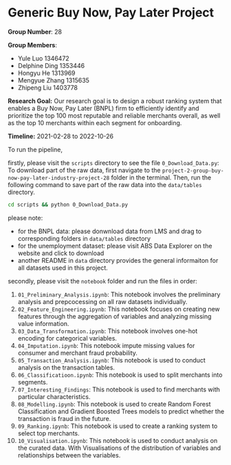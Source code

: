 # Generic Buy Now, Pay Later Project

**Group Number**: 28

**Group Members**:
- Yule Luo 1346472
- Delphine Ding 1353446 
- Hongyu He 1313969 
- Mengyue Zhang 1315635 
- Zhipeng Liu 1403778

**Research Goal:** Our research goal is to design a robust ranking system that enables a Buy Now, Pay Later (BNPL) firm to efficiently identify and prioritize the top 100 most reputable and reliable merchants overall, as well as the top 10 merchants within each segment for onboarding.

**Timeline:** 2021-02-28 to 2022-10-26

To run the pipeline, 

firstly, please visit the `scripts` directory to see the file `0_Download_Data.py`: To download part of the raw data, first navigate to the `project-2-group-buy-now-pay-later-industry-project-28` folder in the terminal. Then, run the following command to save part of the raw data into the `data/tables` directory.
```bash
cd scripts && python 0_Download_Data.py
```
please note: 
- for the BNPL data: please donwnload data from LMS and drag to corresponding folders in `data/tables` directory
- for the unemployment dataset: please visit ABS Data Explorer on the website and click to download
- another README in `data` directory provides the general informaiton for all datasets used in this project.

secondly, please visit the `notebook` folder and run the files in order:
1. `01_Preliminary_Analysis.ipynb`: This notebook involves the preliminary analysis and prepcocessing on all raw datasets individually.
2. `02_Feature_Engineering.ipynb`: This notebook focuses on creating new features through the aggregation of variables and analyzing missing value information.
3. `03_Data_Transformation.ipynb`: This notebook involves one-hot encoding for categorical variables.
4. `04_Imputation.ipynb`: This notebook impute missing values for consumer and merchant fraud probability.
5. `05_Transaction_Analysis.ipynb`: This notebook is used to conduct analysis on the transaction tables. 
6. `06_Classificatioon.ipynb`: This notebook is used to split merchants into segments. 
7. `07_Interesting_Findings`: This notebook is used to find merchants with particular characteristics.
8. `08_Modelling.ipynb`: This notebook is used to create Random Forest Classification and Gradient Boosted Trees models to predict whether the transaction is fraud in the future.
9. `09_Ranking.ipynb`: This notebook is used to create a ranking system to select top merchants. 
10. `10_Visualisation.ipynb`: This notebook is used to conduct analysis on the curated data. With Visualisations of the distribution of variables and relationships between the variables. 